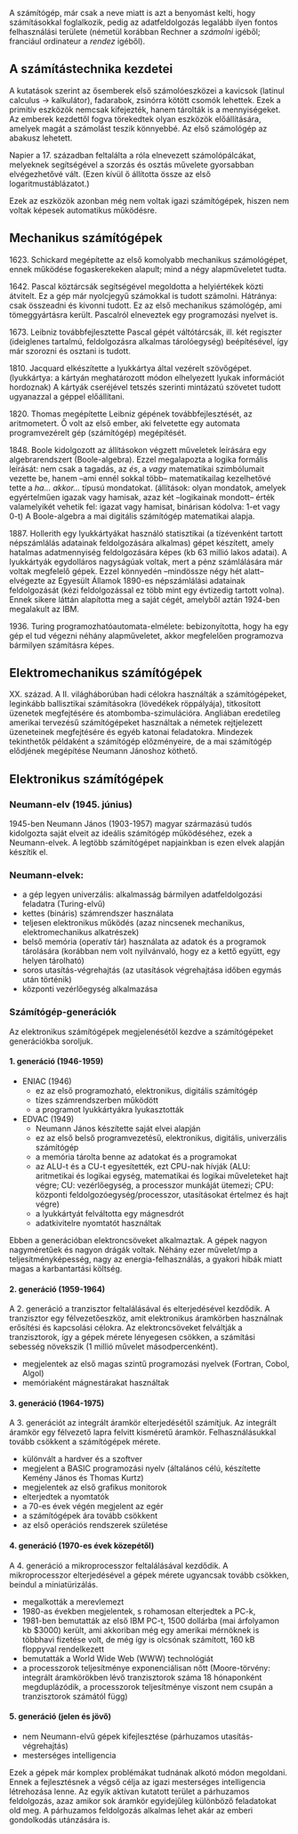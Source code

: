 A számítógép, már csak a neve miatt is azt a benyomást kelti, hogy számításokkal foglalkozik, pedig az adatfeldolgozás legalább ilyen fontos felhasználási területe (németül korábban Rechner a *számolni* igéből; franciául ordinateur a *rendez* igéből).

## A számítástechnika kezdetei

A kutatások szerint az ősemberek első számolóeszközei a kavicsok (latinul calculus → kalkulátor), fadarabok, zsinórra kötött csomók lehettek. Ezek a primitív eszközök nemcsak kifejezték, hanem tárolták is a mennyiségeket. Az emberek kezdettől fogva törekedtek olyan eszközök előállítására, amelyek magát a számolást teszik könnyebbé. Az első számológép az abakusz lehetett.

Napier a 17. században feltalálta a róla elnevezett számolópálcákat, melyeknek segítségével a szorzás és osztás művelete gyorsabban elvégezhetővé vált. (Ezen kívül ő állította össze az első logaritmustáblázatot.)

Ezek az eszközök azonban még nem voltak igazi számítógépek, hiszen nem voltak képesek automatikus működésre.

## Mechanikus számítógépek

1623\. Schickard megépítette az első komolyabb mechanikus számológépet, ennek működése fogaskerekeken alapult; mind a négy alapműveletet tudta.

1642\. Pascal köztárcsák segítségével megoldotta a helyiértékek közti átvitelt. Ez a gép már nyolcjegyű számokkal is tudott számolni. Hátránya: csak összeadni és kivonni tudott. Ez az első mechanikus számológép, ami tömeggyártásra került. Pascalról elneveztek egy programozási nyelvet is.

1673\. Leibniz továbbfejlesztette Pascal gépét váltótárcsák, ill. két regiszter (ideiglenes tartalmú, feldolgozásra alkalmas tárolóegység) beépítésével, így már szorozni és osztani is tudott.

1810\. Jacquard elkészítette a lyukkártya által vezérelt szövőgépet.
(lyukkártya: a kártyán meghatározott módon elhelyezett lyukak információt hordoznak)
A kártyák cseréjével tetszés szerinti mintázatú szövetet tudott ugyanazzal a géppel előállítani.

1820\. Thomas megépítette Leibniz gépének továbbfejlesztését, az aritmometert. Ő volt az első ember, aki felvetette egy automata programvezérelt gép (számítógép) megépítését.

1848\. Boole kidolgozott az állításokon végzett műveletek leírására egy algebrarendszert (Boole-algebra). Ezzel megalapozta a logika formális leírását: nem csak a tagadás, az *és*, a *vagy* matematikai szimbólumait vezette be, hanem –ami ennél sokkal több– matematikailag kezelhetővé tette a *ha... akkor...* típusú mondatokat. (állítások: olyan mondatok, amelyek egyértelműen igazak vagy hamisak, azaz két –logikainak mondott– érték valamelyikét vehetik fel: igazat vagy hamisat, binárisan kódolva: 1-et vagy 0-t) A Boole-algebra a mai digitális számítógép matematikai alapja.

1887\. Hollerith egy lyukkártyákat használó statisztikai (a tízévenként tartott népszámlálás adatainak feldolgozására alkalmas) gépet készített, amely hatalmas adatmennyiség feldolgozására képes (kb 63 millió lakos adatai). A lyukkártyák egydolláros nagyságúak voltak, mert a pénz számlálására már voltak megfelelő gépek. Ezzel könnyedén –mindössze négy hét alatt– elvégezte az Egyesült Államok 1890-es népszámlálási adatainak feldolgozását (kézi feldolgozással ez több mint egy évtizedig tartott volna). Ennek sikere láttán alapította meg a saját cégét, amelyből aztán 1924-ben megalakult az IBM.

1936\. Turing programozhatóautomata-elmélete: bebizonyította, hogy ha egy gép el tud végezni néhány alapműveletet, akkor megfelelően programozva bármilyen számításra képes.

## Elektromechanikus számítógépek

XX. század. A II. világháborúban hadi célokra használták a számítógépeket, leginkább ballisztikai számításokra (lövedékek röppályája), titkosított üzenetek megfejtésére és atombomba-szimulációra. Angliában eredetileg amerikai tervezésű számítógépeket használtak a németek rejtjelezett üzeneteinek megfejtésére és egyéb katonai feladatokra.
Mindezek tekinthetők példaként a számítógép előzményeire, de a mai számítógép elődjének megépítése Neumann Jánoshoz köthető.

## Elektronikus számítógépek

### Neumann-elv (1945. június)

1945-ben Neumann János (1903-1957) magyar származású tudós kidolgozta saját elveit az ideális számítógép működéséhez, ezek a Neumann-elvek. A legtöbb számítógépet napjainkban is ezen elvek alapján készítik el.

### Neumann-elvek:

 - a gép legyen univerzális: alkalmasság bármilyen adatfeldolgozási feladatra (Turing-elvű)
 - kettes (bináris) számrendszer használata
 - teljesen elektronikus működés (azaz nincsenek mechanikus, elektromechanikus alkatrészek)
 - belső memória (operatív tár) használata az adatok és a programok tárolására (korábban nem volt nyilvánvaló, hogy ez a kettő együtt, egy helyen tárolható)
 - soros utasítás-végrehajtás (az utasítások végrehajtása időben egymás után történik)
 - központi vezérlőegység alkalmazása

### Számítógép-generációk

Az elektronikus számítógépek megjelenésétől kezdve a számítógépeket generációkba soroljuk.

#### 1. generáció (1946-1959)

 - ENIAC (1946)
   + ez az első programozható, elektronikus, digitális számítógép
   + tízes számrendszerben működött
   + a programot lyukkártyákra lyukasztották
 - EDVAC (1949)
   + Neumann János készítette saját elvei alapján
   + ez az első belső programvezetésű, elektronikus, digitális, univerzális számítógép
   + a memória tárolta benne az adatokat és a programokat
   + az ALU-t és a CU-t egyesítették, ezt CPU-nak hívják (ALU: aritmetikai és logikai egység, matematikai és logikai műveleteket hajt végre; CU: vezérlőegység, a processzor munkáját ütemezi; CPU: központi feldolgozóegység/processzor, utasításokat értelmez és hajt végre)
   + a lyukkártyát felváltotta egy mágnesdrót
   + adatkivitelre nyomtatót használtak

Ebben a generációban elektroncsöveket alkalmaztak. A gépek nagyon nagyméretűek és nagyon drágák voltak. Néhány ezer művelet/mp a teljesítményképesség, nagy az energia-felhasználás, a gyakori hibák miatt magas a karbantartási költség.

#### 2. generáció (1959-1964)

A 2. generáció a tranzisztor feltalálásával és elterjedésével kezdődik. A tranzisztor egy félvezetőeszköz, amit elektronikus áramkörben használnak erősítési és kapcsolási célokra. Az elektroncsöveket felváltják a tranzisztorok, így a gépek mérete lényegesen csökken, a számítási sebesség növekszik (1 millió művelet másodpercenként).

 - megjelentek az első magas szintű programozási nyelvek (Fortran, Cobol, Algol)
 - memóriaként mágnestárakat használtak

#### 3. generáció (1964-1975)

A 3. generációt az integrált áramkör elterjedésétől számítjuk. Az integrált áramkör egy félvezető lapra felvitt kisméretű áramkör. Felhasználásukkal tovább csökkent a számítógépek mérete.

 - különvált a hardver és a szoftver
 - megjelent a BASIC programozási nyelv (általános célú, készítette Kemény János és Thomas Kurtz)
 - megjelentek az első grafikus monitorok
 - elterjedtek a nyomtatók
 - a 70-es évek végén megjelent az egér
 - a számítógépek ára tovább csökkent
 - az első operációs rendszerek születése

#### 4. generáció (1970-es évek közepétől)

A 4. generáció a mikroprocesszor feltalálásával kezdődik. A mikroprocesszor elterjedésével a gépek mérete ugyancsak tovább csökken, beindul a miniatürizálás.
 - megalkották a merevlemezt
 - 1980-as években megjelentek, s rohamosan elterjedtek a PC-k,
 - 1981-ben bemutatták az első IBM PC-t, 1500 dollárba (mai árfolyamon kb $3000) került, ami akkoriban még egy amerikai mérnöknek is többhavi fizetése volt, de még így is olcsónak számított, 160 kB floppyval rendelkezett
 - bemutatták a World Wide Web (WWW) technológiát
 - a processzorok teljesítménye exponenciálisan nőtt (Moore-törvény: integrált áramkörökben lévő tranzisztorok száma 18 hónaponként megduplázódik, a processzorok teljesítménye viszont nem csupán a tranzisztorok számától függ)

#### 5. generáció (jelen és jövő)

 - nem Neumann-elvű gépek kifejlesztése (párhuzamos utasítás-végrehajtás)
 - mesterséges intelligencia

Ezek a gépek már komplex problémákat tudnának alkotó módon megoldani. Ennek a fejlesztésnek a végső célja az igazi mesterséges intelligencia létrehozása lenne. Az egyik aktívan kutatott terület a párhuzamos feldolgozás, azaz amikor sok áramkör egyidejűleg különböző feladatokat old meg. A párhuzamos feldolgozás alkalmas lehet akár az emberi gondolkodás utánzására is.
